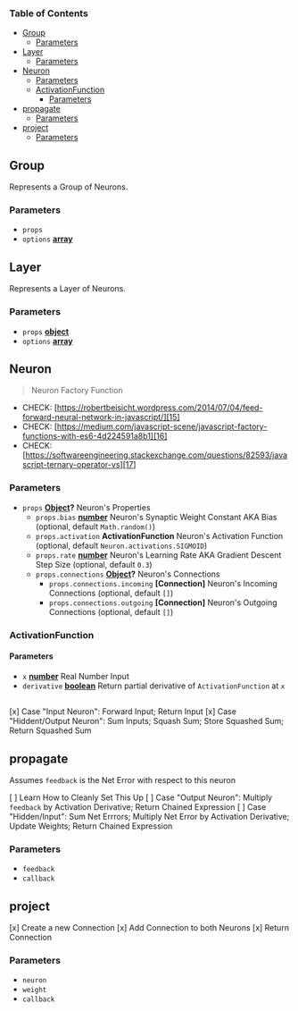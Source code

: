 <!-- Generated by documentation.js. Update this documentation by updating the source code. -->

### Table of Contents

-   [Group][1]
    -   [Parameters][2]
-   [Layer][3]
    -   [Parameters][4]
-   [Neuron][5]
    -   [Parameters][6]
    -   [ActivationFunction][7]
        -   [Parameters][8]
-   [propagate][9]
    -   [Parameters][10]
-   [project][11]
    -   [Parameters][12]

## Group

Represents a Group of Neurons.

### Parameters

-   `props`  
-   `options` **[array][13]** 

## Layer

Represents a Layer of Neurons.

### Parameters

-   `props` **[object][14]** 
-   `options` **[array][13]** 

## Neuron

> Neuron Factory Function

-   CHECK: [https://robertbeisicht.wordpress.com/2014/07/04/feed-forward-neural-network-in-javascript/][15]
-   CHECK: [https://medium.com/javascript-scene/javascript-factory-functions-with-es6-4d224591a8b1][16]
-   CHECK: [https://softwareengineering.stackexchange.com/questions/82593/javascript-ternary-operator-vs][17]

### Parameters

-   `props` **[Object][14]?** Neuron's Properties
    -   `props.bias` **[number][18]** Neuron's Synaptic Weight Constant AKA Bias (optional, default `Math.random()`)
    -   `props.activation` **ActivationFunction** Neuron's Activation Function (optional, default `Neuron.activations.SIGMOID`)
    -   `props.rate` **[number][18]** Neuron's Learning Rate AKA Gradient Descent Step Size (optional, default `0.3`)
    -   `props.connections` **[Object][14]?** Neuron's Connections
        -   `props.connections.incoming` **\[Connection]** Neuron's Incoming Connections (optional, default `[]`)
        -   `props.connections.outgoing` **\[Connection]** Neuron's Outgoing Connections (optional, default `[]`)

### ActivationFunction

#### Parameters

-   `x` **[number][18]** Real Number Input
-   `derivative` **[boolean][19]** Return partial derivative of `ActivationFunction` at `x`

## 

[x] Case "Input Neuron": Forward Input; Return Input
[x] Case "Hiddent/Output Neuron": Sum Inputs; Squash Sum; Store Squashed Sum; Return Squashed Sum

## propagate

Assumes `feedback` is the Net Error with respect to this neuron

[ ] Learn How to Cleanly Set This Up
[ ] Case "Output Neuron": Multiply `feedback` by Activation Derivative; Return Chained Expression
[ ] Case "Hidden/Input": Sum Net Errrors; Multiply Net Error by Activation Derivative; Update Weights; Return Chained Expression

### Parameters

-   `feedback`  
-   `callback`  

## project

[x] Create a new Connection
[x] Add Connection to both Neurons
[x] Return Connection

### Parameters

-   `neuron`  
-   `weight`  
-   `callback`  

[1]: #group

[2]: #parameters

[3]: #layer

[4]: #parameters-1

[5]: #neuron

[6]: #parameters-2

[7]: #activationfunction

[8]: #parameters-3

[9]: #propagate

[10]: #parameters-4

[11]: #project

[12]: #parameters-5

[13]: https://developer.mozilla.org/docs/Web/JavaScript/Reference/Global_Objects/Array

[14]: https://developer.mozilla.org/docs/Web/JavaScript/Reference/Global_Objects/Object

[15]: https://robertbeisicht.wordpress.com/2014/07/04/feed-forward-neural-network-in-javascript/

[16]: https://medium.com/javascript-scene/javascript-factory-functions-with-es6-4d224591a8b1

[17]: https://softwareengineering.stackexchange.com/questions/82593/javascript-ternary-operator-vs

[18]: https://developer.mozilla.org/docs/Web/JavaScript/Reference/Global_Objects/Number

[19]: https://developer.mozilla.org/docs/Web/JavaScript/Reference/Global_Objects/Boolean
